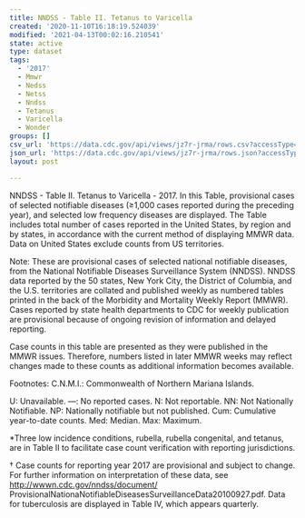 ```yaml
---
title: NNDSS - Table II. Tetanus to Varicella
created: '2020-11-10T16:18:19.524039'
modified: '2021-04-13T00:02:16.210541'
state: active
type: dataset
tags:
  - '2017'
  - Mmwr
  - Nedss
  - Netss
  - Nndss
  - Tetanus
  - Varicella
  - Wonder
groups: []
csv_url: 'https://data.cdc.gov/api/views/jz7r-jrma/rows.csv?accessType=DOWNLOAD'
json_url: 'https://data.cdc.gov/api/views/jz7r-jrma/rows.json?accessType=DOWNLOAD'
layout: post

---
```

NNDSS - Table II. Tetanus to Varicella - 2017.  In this Table, provisional cases of selected notifiable diseases (≥1,000 cases reported during the preceding year), and selected low frequency diseases are displayed. The Table includes total number of cases reported in the United States, by region and by states, in accordance with the current method of displaying MMWR data.  Data on United States exclude counts from US territories.

Note:
These are provisional cases of selected national notifiable diseases, from the National Notifiable Diseases Surveillance System (NNDSS). NNDSS data reported by the 50 states, New York City, the District of Columbia, and the U.S. territories are collated and published weekly as numbered tables printed in the back of the Morbidity and Mortality Weekly Report (MMWR). Cases reported by state health departments to CDC for weekly publication are provisional because of ongoing revision of information and delayed reporting. 

Case counts in this table are presented as they were published in the MMWR issues. Therefore, numbers listed in later MMWR weeks may reflect changes made to these counts as additional information becomes available. 

Footnotes:
 C.N.M.I.: Commonwealth of Northern Mariana Islands. 

 U: Unavailable. —: No reported cases. N: Not reportable. NN: Not Nationally Notifiable. NP: Nationally notifiable but not published. Cum: Cumulative year-to-date counts. Med: Median. Max: Maximum. 

*Three low incidence conditions, rubella, rubella congenital, and tetanus, are in Table II to facilitate case count verification with reporting jurisdictions. 

† Case counts for reporting year 2017 are provisional and subject to change. For further information on interpretation of these data, see http://wwwn.cdc.gov/nndss/document/ ProvisionalNationaNotifiableDiseasesSurveillanceData20100927.pdf. Data for tuberculosis are displayed in Table IV, which appears quarterly.
